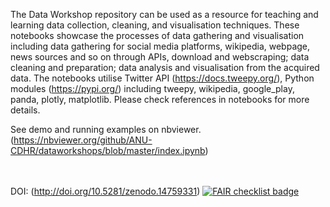 The Data Workshop repository can be used as a resource for teaching and learning data collection, cleaning, and visualisation techniques. These notebooks showcase the processes of data gathering and visualisation including data gathering for social media platforms, wikipedia, webpage, news sources and so on through APIs, download and webscraping; data cleaning and preparation; data analysis and visualisation from the acquired data. The notebooks utilise Twitter API (https://docs.tweepy.org/), Python modules (https://pypi.org/) including tweepy, wikipedia, google_play, panda, plotly, matplotlib. Please check references in notebooks for more details.

See demo and running examples on nbviewer. (https://nbviewer.org/github/ANU-CDHR/dataworkshops/blob/master/index.ipynb)

<br/><br/>
DOI: (http://doi.org/10.5281/zenodo.14759331)
<a href="https://fairsoftwarechecklist.net/v0.2?f=21&a=31112&i=31222&r=123">
  <img src="https://fairsoftwarechecklist.net/badge.svg" alt="FAIR checklist badge">
</a>
